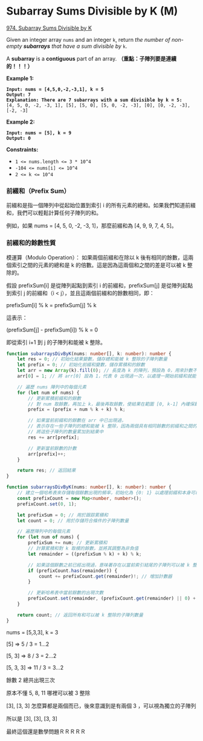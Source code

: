 # Subarray Sums Divisible by K (M)

[974. Subarray Sums Divisible by K](https://leetcode.com/problems/subarray-sums-divisible-by-k/)



Given an integer array `nums` and an integer `k`, return _the number of non-empty **subarrays** that have a sum divisible by_ `k`.

A **subarray** is a **contiguous** part of an array. **（重點：子陣列要是連續的！！！）**

&#x20;

**Example 1:**

<pre><code><strong>Input: nums = [4,5,0,-2,-3,1], k = 5
</strong><strong>Output: 7
</strong><strong>Explanation: There are 7 subarrays with a sum divisible by k = 5:
</strong>[4, 5, 0, -2, -3, 1], [5], [5, 0], [5, 0, -2, -3], [0], [0, -2, -3], [-2, -3]
</code></pre>

**Example 2:**

<pre><code><strong>Input: nums = [5], k = 9
</strong><strong>Output: 0
</strong></code></pre>

&#x20;

**Constraints:**

* `1 <= nums.length <= 3 * 10^4`
* `-104 <= nums[i] <= 10^4`
* `2 <= k <= 10^4`



### 前綴和（Prefix Sum）

前綴和是指一個陣列中從起始位置到索引 i 的所有元素的總和。如果我們知道前綴和，我們可以輕鬆計算任何子陣列的和。

例如，如果 nums = \[4, 5, 0, -2, -3, 1]，那麼前綴和為 \[4, 9, 9, 7, 4, 5]。

### 前綴和的餘數性質

模運算（Modulo Operation）： 如果兩個前綴和在除以 k 後有相同的餘數，這兩個索引之間的元素的總和是 k 的倍數。這是因為這兩個和之間的差是可以被 k 整除的。

假設 prefixSum\[i] 是從陣列起點到索引 i 的前綴和，prefixSum\[j] 是從陣列起點到索引 j 的前綴和（i < j），並且這兩個前綴和的餘數相同，即：

prefixSum\[i] % k = prefixSum\[j] % k

這表示：

(prefixSum\[j] - prefixSum\[i]) % k = 0

即從索引 i+1 到 j 的子陣列和能被 k 整除。

```typescript
function subarraysDivByK(nums: number[], k: number): number {
    let res = 0; // 初始化結果變數，儲存總和能被 k 整除的子陣列數量
    let prefix = 0; // 初始化前綴和變數，儲存累積和的餘數
    let arr = new Array(k).fill(0); // 長度為 k 的陣列，預設為 0，用來計數不同餘數的出現次數
    arr[0] = 1; // 將 arr[0] 設為 1，代表 0 出現過一次，以處理一開始前綴和就能被 k 整除的情況

    // 遍歷 nums 陣列中的每個元素
    for (let num of nums) {
        // 更新累積前綴和的餘數
        // 對 num 取餘數，再加上 k，最後再取餘數，使結果在範圍 [0, k-1] 內確保餘數為非負數
        prefix = (prefix + num % k + k) % k;

        // 如果當前前綴和的餘數在 arr 中已出現過，
        // 表示存在一些子陣列的總和能被 k 整除，因為兩個具有相同餘數的前綴和之間的子陣列和必然能被 k 整除
        // 將這些子陣列的數量累加到結果中
        res += arr[prefix];

        // 更新當前餘數的計數
        arr[prefix]++;
    }

    return res; // 返回結果
}
```



```typescript
function subarraysDivByK(nums: number[], k: number): number {
    // 建立一個哈希表來存儲每個餘數出現的頻率，初始化為 {0: 1} 以處理前綴和本身可以被 k 整除的情況
    const prefixCount = new Map<number, number>();
    prefixCount.set(0, 1);

    let prefixSum = 0; // 用於跟踪累積和
    let count = 0; // 用於存儲符合條件的子陣列數量

    // 遍歷陣列中的每個元素
    for (let num of nums) {
        prefixSum += num; // 更新累積和
        // 計算累積和對 k 取模的餘數，並將其調整為非負值
        let remainder = ((prefixSum % k) + k) % k;

        // 如果這個餘數之前已經出現過，意味著存在以當前索引結尾的子陣列可以被 k 整除
        if (prefixCount.has(remainder)) {
            count += prefixCount.get(remainder)!; // 增加計數器
        }

        // 更新哈希表中當前餘數的出現次數
        prefixCount.set(remainder, (prefixCount.get(remainder) || 0) + 1);
    }

    return count; // 返回所有和可以被 k 整除的子陣列數量
}
```



nums = \[5,3,3], k = 3

\[5] => 5 / 3 = 1...2

\[5, 3] => 8 / 3 = 2...2

\[5, 3, 3] => 11 / 3 = 3...2

餘數 2 總共出現三次

原本不懂 5, 8, 11 哪裡可以被 3 整除

&#x20;\[3],  \[3, 3] 怎麼算都是兩個而已，後來意識到是有兩個 3 ，可以視為獨立的子陣列

所以是  \[3],   \[3],  \[3, 3] &#x20;



最終這個還是數學問題ＲＲＲＲＲ
